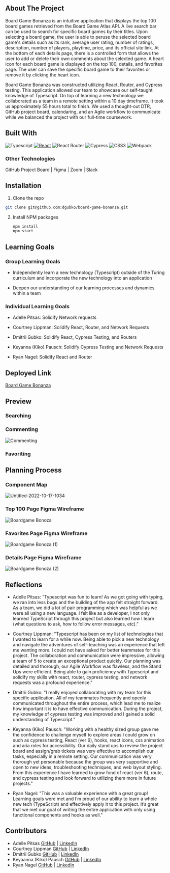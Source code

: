 ## About The Project

Board Game Bonanza is an intuitive application that displays the top 100 board games retrieved from the Board Game Atlas API. A live search bar can be used to search for specific board games by their titles. Upon selecting a board game, the user is able to peruse the selected board game's details such as its rank, average user rating, number of ratings, description, number of players, playtime, price, and its official site link. At the bottom of each details page, there is a controlled form that allows the user to add or delete their own comments about the selected game. A heart icon for each board game is displayed on the top 100, details, and favorites page. The user can save the specific board game to their favorites or remove it by clicking the heart icon. 

Board Game Bonanza was constructed utilizing React, Router, and Cypress testing. This application allowed our team to showcase our self-taught knowledge of Typescript. On top of learning a new technology we collaborated as a team in a remote setting within a 10 day timeframe. It took us approximately 55 hours total to finish. We used a thought-out DTR, GitHub project board, calendaring, and an Agile workflow to communicate while we balanced the project with our full-time coursework.

## Built With

![Typescript](https://img.shields.io/npm/types/typescript?color=%23000000&label=%20&logo=typescript&style=for-the-badge)
[![React][React.js]][React-url]
![React Router](https://img.shields.io/badge/React_Router-CA4245?style=for-the-badge&logo=react-router&logoColor=white)
![Cypress](https://img.shields.io/badge/-cypress-%23E5E5E5?style=for-the-badge&logo=cypress&logoColor=058a5e)
![CSS3](https://img.shields.io/badge/css3-%231572B6.svg?style=for-the-badge&logo=css3&logoColor=white)
![Webpack](https://img.shields.io/badge/webpack-%238DD6F9.svg?style=for-the-badge&logo=webpack&logoColor=black)

### Other Technologies
GitHub Project Board | Figma | Zoom | Slack

## Installation

1. Clone the repo
  ```sh
  git clone git@github.com:dgubko/board-game-bonanza.git
  ```
2. Install NPM packages
   ```sh
   npm install
   npm start
   ```
## Learning Goals

### Group Learning Goals

- Independently learn a new technology (Typescript) outside of the Turing curriculum and incorporate the new technology into an application

- Deepen our understanding of our learning processes and dynamics within a team

### Individual Learning Goals

- Adelle Pitsas: Solidify Network requests

- Courtney Lippman: Solidify React, Router, and Network Requests

- Dmitrii Gubko: Solidify React, Cypress Testing, and Routers

- Keyanna (Kiko) Pausch: Solidify Cypress Testing and Network Requests

- Ryan Nagel: Solidify React and Router

## Deployed Link

[Board Game Bonanza](https://board-game-bonanza.vercel.app/)

## Preview

### Searching


### Commenting

![Commenting](https://user-images.githubusercontent.com/104169837/211444208-9383334d-ff72-4180-bc4e-8a8a4d2be57e.gif)

### Favoriting


## Planning Process

### Component Map

![Untitled-2022-10-17-1034](https://user-images.githubusercontent.com/104169837/211425771-c2cf29fe-8900-498c-a00b-c0446d890273.png)

### Top 100 Page Figma Wireframe

![Boardgame Bonoza](https://user-images.githubusercontent.com/104169837/211426190-26817a89-efa7-4da0-8fa4-d60bd8bb4064.jpg)



### Favorites Page Figma Wireframe

![Boardgame Bonoza (1)](https://user-images.githubusercontent.com/104169837/211426354-5bca492b-7e36-4e4e-b52d-af44d3171b45.jpg)



### Details Page Figma Wireframe

![Boardgame Bonoza (2)](https://user-images.githubusercontent.com/104169837/211426300-24d2c3e5-b820-484e-b0e6-d136535f22a6.jpg)


## Reflections

- Adelle Pitsas: “Typescript was fun to learn! As we got going with typing, we ran into less bugs and the building of the app felt straight forward. As a team, we did a lot of pair programming which was helpful as we were all using a new language. I felt like as a developer, I not only learned TypeScript through this project but also learned how I learn (what questions to ask, how to follow error messages, etc).”

- Courtney Lippman: "Typescript has been on my list of technologies that I wanted to learn for a while now. Being able to pick a new technology and navigate the adventures of self-teaching was an experience that left me wanting more. I could not have asked for better teammates for this project. The collaboration and communication were impressive, allowing a team of 5 to create an exceptional product quickly. Our planning was detailed and thorough, our Agile Workflow was flawless, and the Stand Ups were efficient. Being able to gain proficiency with Typescript and solidify my skills with react, router, cypress testing, and network requests was a profound experience."

- Dmitrii Gubko: "I really enjoyed collaborating with my team for this specific application. All of my teammates frequently and openly communicated throughout the entire process, which lead me to realize how important it is to have effective communication. During the project, my knowledge of cypress testing was improved and I gained a solid understanding of Typescript."

- Keyanna (Kiko) Pausch: "Working with a healthy sized group gave me the confidence to challenge myself to explore areas I could grow on such as cypress testing, React (ver 6), hooks, react icons, css animation and aria roles for accessibility. Our daily stand ups to review the project board and assign/grab tickets was very effective to accomplish our tasks, especially in a remote setting. Our communication was very thorough yet personable because the group was very supportive and open to new ideas, troubleshooting techniques, and web layout styling. From this experience I have learned to grow fond of react (ver 6), route, and cypress testing and look forward to utilizing them more in future projects."

- Ryan Nagel: "This was a valuable experience with a great group! Learning goals were met and I’m proud of our ability to learn a whole new tech (TypeScript) and effectively apply it to this project. It’s great that we met our goal of writing the entire application with only using functional components and hooks as well."


## Contributors

- Adelle Pitsas [GitHub](https://github.com/Adelle-Pitsas) | [LinkedIn](https://www.linkedin.com/in/adelle-pitsas-461503183/)
- Courtney Lippman [GitHub](https://github.com/Courtney-Lippman) | [LinkedIn](https://www.linkedin.com/in/courtneylippman)
- Dmitrii Gubko [GitHub](https://github.com/dgubko) | [LinkedIn](https://www.linkedin.com/in/dmitrii-gubko)
- Keyaanna (Kiko) Pausch [GitHub](https://github.com/knpausch) | [LinkedIn](https://www.linkedin.com/in/knpausch/)
- Ryan Nagel [GitHub](https://github.com/Nagel29) | [LinkedIn](https://www.linkedin.com/in/ryan-nagel-000280173/)


<!-- MARKDOWN LINKS & IMAGES -->
[React.js]: https://img.shields.io/badge/React-20232A?style=for-the-badge&logo=react&logoColor=61DAFB
[React-url]: https://reactjs.org/

